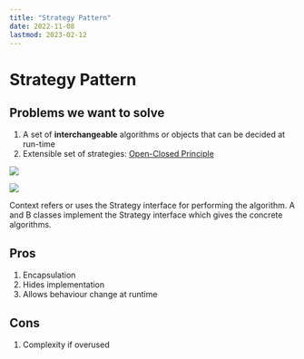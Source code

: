 ```yaml
---
title: "Strategy Pattern"
date: 2022-11-08
lastmod: 2023-02-12
---
```

# Strategy Pattern
## Problems we want to solve
1. A set of **interchangeable** algorithms or objects that can be decided at run-time
2. Extensible set of strategies: [Open-Closed Principle](Open-Closed%20Principle)

![](https://i.imgur.com/iL2Zc46.png)

![](https://upload.wikimedia.org/wikipedia/commons/4/45/W3sDesign_Strategy_Design_Pattern_UML.jpg)

Context refers or uses the Strategy interface for performing the algorithm. A and B classes implement the Strategy interface which gives the concrete algorithms.

## Pros
1. Encapsulation 
2. Hides implementation
3. Allows behaviour change at runtime

## Cons
1. Complexity if overused
